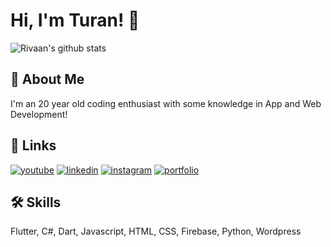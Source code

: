 # Hi, I'm Turan! 👋

![Rivaan's github stats](https://github-readme-stats.vercel.app/api?username=rivaanranawat&show_icons=true&theme=react)
## 🚀 About Me
I'm an 20 year old coding enthusiast with some knowledge in App and Web Development!


## 🔗 Links
[![youtube](https://img.shields.io/badge/youtube-ff0000?style=for-the-badge&logo=youtube&logoColor=white)](https://www.youtube.com/channel/UCyj2bxFxNxoLweqYqwpYIIA)
[![linkedin](https://img.shields.io/badge/linkedin-0A66C2?style=for-the-badge&logo=linkedin&logoColor=white)](https://www.linkedin.com/in/turan-öztürk-744bb3219/)
[![instagram](https://img.shields.io/badge/instagram-1DA1F2?style=for-the-badge&logo=instagram&logoColor=white)](https://www.instagram.com/turannozt/)
[![portfolio](https://img.shields.io/badge/my_portfolio-000?style=for-the-badge&logo=ko-fi&logoColor=white)](http://rivaanranawat.netlify.app/)


## 🛠 Skills
Flutter, C#, Dart, Javascript, HTML, CSS, Firebase, Python, Wordpress
